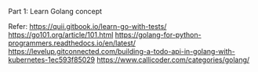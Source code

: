 

Part 1: Learn Golang concept 

Refer: 
https://quii.gitbook.io/learn-go-with-tests/
https://go101.org/article/101.html
https://golang-for-python-programmers.readthedocs.io/en/latest/
https://levelup.gitconnected.com/building-a-todo-api-in-golang-with-kubernetes-1ec593f85029
https://www.callicoder.com/categories/golang/